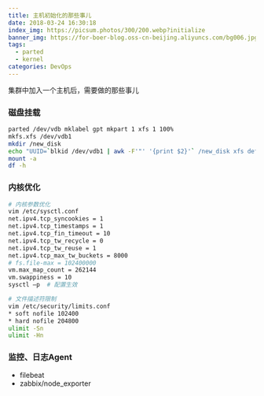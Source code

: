```yaml
---
title: 主机初始化的那些事儿
date: 2018-03-24 16:30:18
index_img: https://picsum.photos/300/200.webp?initialize
banner_img: https://for-boer-blog.oss-cn-beijing.aliyuncs.com/bg006.jpg
tags:
  - parted
  - kernel
categories: DevOps
---
```

集群中加入一个主机后，需要做的那些事儿

<!-- more -->

### 磁盘挂载
```bash
parted /dev/vdb mklabel gpt mkpart 1 xfs 1 100%
mkfs.xfs /dev/vdb1
mkdir /new_disk
echo "UUID=`blkid /dev/vdb1 | awk -F'"' '{print $2}'` /new_disk xfs defaults 1 1" >> /etc/fstab
mount -a
df -h
```

### 内核优化
```bash
# 内核参数优化
vim /etc/sysctl.conf
net.ipv4.tcp_syncookies = 1
net.ipv4.tcp_timestamps = 1
net.ipv4.tcp_fin_timeout = 10
net.ipv4.tcp_tw_recycle = 0
net.ipv4.tcp_tw_reuse = 1
net.ipv4.tcp_max_tw_buckets = 8000
# fs.file-max = 102400000
vm.max_map_count = 262144
vm.swappiness = 10
sysctl –p  # 配置生效

# 文件描述符限制
vim /etc/security/limits.conf
* soft nofile 102400
* hard nofile 204800
ulimit -Sn
ulimit -Hn
```

### 监控、日志Agent
- filebeat
- zabbix/node_exporter